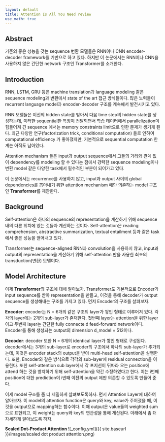 ```yaml
---
layout: default
title: Attention Is All You Need review
use_math: true
---
```


## Abstract

기존의 좋은 성능을 갖는 sequence 변환 모델들은 RNN이나 CNN encoder-decoder framework를 기반으로 하고 있다. 하지만 이 논문에서는 RNN이나 CNN을 사용하지 않은 간단한 network 구조인 Transformer를 소개한다. 

## Introduction

RNN, LSTM, GRU 등은 machine translation과 language modeling 같은 sequence modeling과 변환에서 state of the art 접근 방식들이다. 많은 노력들이 recurrent language model과 encoder-decoder 구조를 계속해서 발전시키고 있다.

RNN 모델들은 이전의 hidden state를 받아서 다음 time step의 hidden state를 생성하는데, 이러한 sequential한 특징이 전달되면서 학습 데이터에서 parallelization이 힘들어져 긴 sequence 에서는 memory constraints limit으로 인한 문제가 생기게 된다. 최근 다양한 연구(factorization trick, conditional computation) 들로 인하여 computational efficiency 가 좋아졌지만, 기본적으로 sequential computation 한계는 아직도 남아있다.

Attention mechanism 들은 input과 output sequence에서 그들의 거리와 관계 없이 dependency를 modeling 할 수 있다는 점에서 강력한 sequence modeling이나 변환 model 같은 다양한 task에서 필수적인 부분이 되어가고 있다. 

이 논문에서는 recurrence를 사용하지 않고, input과 output 사이의 global dependencies를 뽑아내기 위한 attention mechanism 에만 의존하는 model 구조인 **Transformer**를 제안한다.



## Background

Self-attention은 하나의 sequence의 representation을 계산하기 위해 sequence내의 다른 위치에 있는 것들과 계산하는 것이다. Self-attention은 reading comprehension, abstractive summarization, textual entailment 등과 같은 task에서 좋은 성능을 얻어내고 있다.

Transformer는 sequence-aligned RNN과 convolution을 사용하지 않고, input과 output의 representation을 계산하기 위해 self-attention 만을 사용한 최초의 transduction(변환) 모델이다.

## Model Architecture

이제 **Transformer**의 구조에 대해 알아보자. Transformer도 기본적으로 Encoder가 input sequence를 받아 representation을 만들고, 이것을 통해 decoder가 output sequence를 생성해내는 구조를 가지고 있다. 먼저 Encoder의 구조를 살펴보자.

**Encoder**: encoder는 N = 6개의 같은 구조의 layer가 쌓인 형태로 이루어져 있다. 각각의 layer에는 2개의 sub-layer가 존재한다. 첫번째 layer는 attention을 위한 layer이고 두번째 layer는 간단한 fully connecte d feed-forward network이다. Encoder를 통해 생성되는 output의 dimension d_model = 512이다. 

**Decoder**: decoder 또한 N = 6개의 identical layer가 쌓인 형태로 구성된다. decoder에서는 3개의 sub-layer로 encoder의 구조에서 하나의 sub-layer가 추가되는데, 이것은 encoder stack의 output을 받아 multi-head self-attention을 실행한다. 또한, Encoder와 같은 방식으로 각각의 sub-layer에 residual connection을 이용한다. 또한 self-attention sub layer에서 각 포지션이 뒤따라 오는 position에 attend 하는 것을 방지하기 위해 self-attention을 약간 수정하였다고 한다. 이는 i번째 position에 대한 prediction이 i번째 이전의 output 에만 의존할 수 있도록 만들어 준다.

이제 model 구조를 좀 더 세밀하게 살펴보도록하자. 먼저 Attention Layer에 대하여 알아보자. 이 model의 attention function은 query와 key, value가 주어졌을 때, 이것을 output으로 mapping하는 함수이다. 이때 output은 value들의 weighted sum으로 표현되고, 이 weight는 query와 key의 연관성을 통해 계산된다. 아래에서 좀 더 자세하게 알아보도록 하자.

**Scaled Dot-Product Attention**
![_config.yml]({{ site.baseurl }}/images/scaled dot product attention.png)







